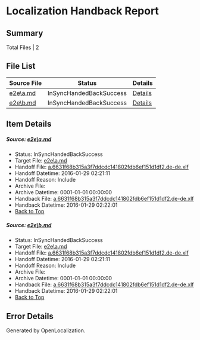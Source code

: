 # <a name='report-top'></a> Localization Handback Report

## Summary
 Total Files | 2

## File List
 Source File | Status | Details 
 ----------- | ------ | ------- 
 [e2e\a.md](https://github.com/OpenLocalizationTest/oltest/blob/4f251f271ec178bf5f03cc09886305c264c6ca06/e2e/a.md) | InSyncHandedBackSuccess | [Details](#0e632d027c5d3b18c29a333215a3639a59548ce51)
 [e2e\b.md](https://github.com/OpenLocalizationTest/oltest/blob/4f251f271ec178bf5f03cc09886305c264c6ca06/e2e/b.md) | InSyncHandedBackSuccess | [Details](#0e632d027c5d3b18c29a333215a3639a59548ce52)

## Item Details
##### <a name='0e632d027c5d3b18c29a333215a3639a59548ce51'></a> Source: [e2e\a.md](https://github.com/OpenLocalizationTest/oltest/blob/4f251f271ec178bf5f03cc09886305c264c6ca06/e2e/a.md)
* Status: InSyncHandedBackSuccess
* Target File: [e2e\a.md](https://github.com/OpenLocalizationTestOrg/oltest.de-de/blob/44bb2f82bc055e879ec14824df1f35848bbfa189/e2e/a.md)
* Handoff File: [a.6631f68b315a3f7ddcdc141802fdb6ef151d1df2.de-de.xlf](https://github.com/OpenLocalizationTestOrg/olhandoff/blob/dcb292053d1f906ae2430f2245d14e1d73f40cd7/ol-handoff/OpenLocalizationTestOrg/oltest.de-de/tianzh/a.6631f68b315a3f7ddcdc141802fdb6ef151d1df2.de-de.xlf)
* Handoff Datetime: 2016-01-29 02:21:11
* Handoff Reason: Include
* Archive File: 
* Archive Datetime: 0001-01-01 00:00:00
* Handback File: [a.6631f68b315a3f7ddcdc141802fdb6ef151d1df2.de-de.xlf](https://github.com/OpenLocalizationTestOrg/olhandback/blob/aeda23d07f3335c3b483e7ef9f6c8e36fa369806/ol-handback/OpenLocalizationTestOrg/oltest.de-de/tianzh/a.6631f68b315a3f7ddcdc141802fdb6ef151d1df2.de-de.xlf)
* Handback Datetime: 2016-01-29 02:22:01
* [Back to Top](#report-top)

##### <a name='0e632d027c5d3b18c29a333215a3639a59548ce52'></a> Source: [e2e\b.md](https://github.com/OpenLocalizationTest/oltest/blob/4f251f271ec178bf5f03cc09886305c264c6ca06/e2e/b.md)
* Status: InSyncHandedBackSuccess
* Target File: [e2e\a.md](https://github.com/OpenLocalizationTestOrg/oltest.de-de/blob/44bb2f82bc055e879ec14824df1f35848bbfa189/e2e/a.md)
* Handoff File: [a.6631f68b315a3f7ddcdc141802fdb6ef151d1df2.de-de.xlf](https://github.com/OpenLocalizationTestOrg/olhandoff/blob/dcb292053d1f906ae2430f2245d14e1d73f40cd7/ol-handoff/OpenLocalizationTestOrg/oltest.de-de/tianzh/a.6631f68b315a3f7ddcdc141802fdb6ef151d1df2.de-de.xlf)
* Handoff Datetime: 2016-01-29 02:21:11
* Handoff Reason: Include
* Archive File: 
* Archive Datetime: 0001-01-01 00:00:00
* Handback File: [a.6631f68b315a3f7ddcdc141802fdb6ef151d1df2.de-de.xlf](https://github.com/OpenLocalizationTestOrg/olhandback/blob/aeda23d07f3335c3b483e7ef9f6c8e36fa369806/ol-handback/OpenLocalizationTestOrg/oltest.de-de/tianzh/a.6631f68b315a3f7ddcdc141802fdb6ef151d1df2.de-de.xlf)
* Handback Datetime: 2016-01-29 02:22:01
* [Back to Top](#report-top)


## Error Details

Generated by OpenLocalization.
